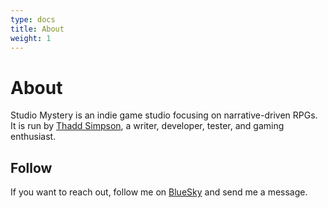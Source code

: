 ```yaml
---
type: docs
title: About
weight: 1
---
```


# About

Studio Mystery is an indie game studio focusing on narrative-driven RPGs. It is run by [Thadd Simpson](https://bsky.app/profile/thadd-simpson.bsky.social), a writer, developer, tester, and gaming enthusiast.

## Follow

If you want to reach out, follow me on [BlueSky](https://bsky.app/profile/thadd-simpson.bsky.social) and send me a message.
